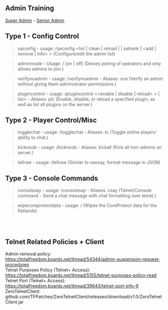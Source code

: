 ## Admin Training 
<a href="https://nullbyte-ui.github.io/admin" class="button">Super Admin</a> - <a href="https://nullbyte-ui.github.io/admin/senior/" class="button">Senior Admin</a>


## Type 1 - Config Control

> saconfig - usage: /saconfig <list | clean | reload | | setrank <username> <rank> | <add | remove | info> <username>>
(Configure/edit the admin list)

> adminmode - Usage: /<command> [on | off]
(Denies joining of operators and only allows admins to join.)

> verifynoadmin - usage: /verifynoadmin <player> - Aliases: vna
(Verify an admin without giving them administrator permissions.)

> plugincontrol - usage: /plugincontrol <<enable | disable | reload> <pluginname>> | list> - Aliases: plc
(Enable, disable, or reload a specified plugin, as well as list all plugins on the server.)

## Type 2 - Player Control/Misc

> togglechat - usage: /togglechat - Aliases: tc
(Toggle online players' ability to chat.)

> kicknoob  - usage: /kicknoob - Aliases: kickall
(Kick all non-admins on server.)

> tellraw - usage: /tellraw <targets> <message>
(Similar to rawsay, format message in JSON)

## Type 3 - Console Commands

> consolesay - usage: /consolesay <message> - Aliases: csay
(Telnet/Console command - Send a chat message with chat formatting over telnet.)

> wipecoreprotectdata - usage: /<command>
(Wipes the CoreProtect data for the flatlands)

<br /><br />
## Telnet Related Policies + Client
Admin removal policy: https://totalfreedom.boards.net/thread/54344/admin-suspension-request-procedures<br />
Telnet Purposes Policy (Telnet+ Access): https://totalfreedom.boards.net/thread/5155/telnet-purposes-policy-read <br />
Telnet Port (Telnet+ Access): https://totalfreedom.boards.net/thread/39643/telnet-port-info-9 <br />
ZeroTelnetClient: github.com/TFPatches/ZeroTelnetClient/releases/download/v1.0/ZeroTelnetClient.jar <br/>
